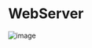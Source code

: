 # WebServer
![image](http://markdown-1252651195.cossh.myqcloud.com/%E6%9C%AA%E5%91%BD%E5%90%8D%E6%96%87%E4%BB%B6.jpg)
